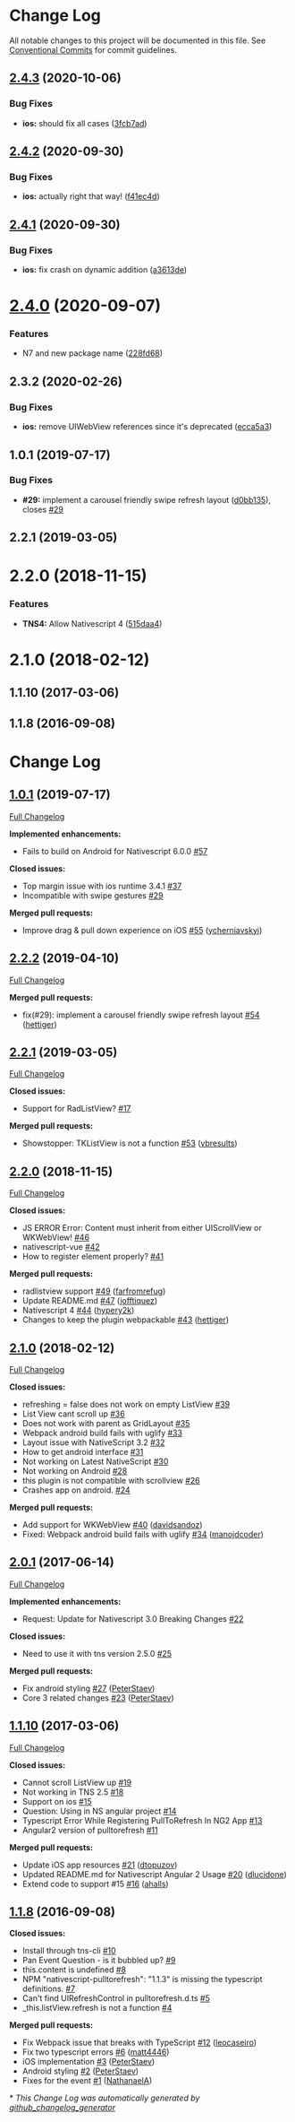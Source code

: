 # Change Log

All notable changes to this project will be documented in this file.
See [Conventional Commits](https://conventionalcommits.org) for commit guidelines.

## [2.4.3](https://github.com/Akylas/nativescript-pulltorefresh/compare/v2.4.2...v2.4.3) (2020-10-06)


### Bug Fixes

* **ios:** should fix all cases ([3fcb7ad](https://github.com/Akylas/nativescript-pulltorefresh/commit/3fcb7ad848d4c195fb55ccdfa2db9c3c0f36d381))





## [2.4.2](https://github.com/Akylas/nativescript-pulltorefresh/compare/v2.4.1...v2.4.2) (2020-09-30)


### Bug Fixes

* **ios:** actually right that way! ([f41ec4d](https://github.com/Akylas/nativescript-pulltorefresh/commit/f41ec4d29e81540b77b9d6fd74211a851ad55e4d))





## [2.4.1](https://github.com/Akylas/nativescript-pulltorefresh/compare/v2.4.0...v2.4.1) (2020-09-30)


### Bug Fixes

* **ios:** fix crash on dynamic addition ([a3613de](https://github.com/Akylas/nativescript-pulltorefresh/commit/a3613dea6432913bf6a2cf98389cd0ec16a96641))





# [2.4.0](https://github.com/Akylas/nativescript-pulltorefresh/compare/v2.3.2...v2.4.0) (2020-09-07)


### Features

* N7 and new package name ([228fd68](https://github.com/Akylas/nativescript-pulltorefresh/commit/228fd68347cc52db6693870ccf6f5a33ea334670))





## 2.3.2 (2020-02-26)


### Bug Fixes

* **ios:** remove UIWebView references since it's deprecated ([ecca5a3](https://github.com/Akylas/nativescript-pulltorefresh/commit/ecca5a31f24679455ba4852482ae3c1d25dc63d2))



## 1.0.1 (2019-07-17)


### Bug Fixes

* **#29:** implement a carousel friendly swipe refresh layout ([d0bb135](https://github.com/Akylas/nativescript-pulltorefresh/commit/d0bb13560721497d214097b435ea7472bd118cd7)), closes [#29](https://github.com/Akylas/nativescript-pulltorefresh/issues/29)



## 2.2.1 (2019-03-05)



# 2.2.0 (2018-11-15)


### Features

* **TNS4:** Allow Nativescript 4 ([515daa4](https://github.com/Akylas/nativescript-pulltorefresh/commit/515daa4cc9f4e7fa450485416e1646c513087e9c))



# 2.1.0 (2018-02-12)



## 1.1.10 (2017-03-06)



## 1.1.8 (2016-09-08)





# Change Log

## [1.0.1](https://github.com/Akylas/nativescript-pulltorefresh/tree/1.0.1) (2019-07-17)
[Full Changelog](https://github.com/Akylas/nativescript-pulltorefresh/compare/2.2.2...1.0.1)

**Implemented enhancements:**

- Fails to build on Android for Nativescript 6.0.0 [\#57](https://github.com/Akylas/nativescript-pulltorefresh/issues/57)

**Closed issues:**

- Top margin issue with ios runtime 3.4.1 [\#37](https://github.com/Akylas/nativescript-pulltorefresh/issues/37)
- Incompatible with swipe gestures [\#29](https://github.com/Akylas/nativescript-pulltorefresh/issues/29)

**Merged pull requests:**

- Improve drag & pull down experience on iOS [\#55](https://github.com/Akylas/nativescript-pulltorefresh/pull/55) ([ycherniavskyi](https://github.com/ycherniavskyi))

## [2.2.2](https://github.com/Akylas/nativescript-pulltorefresh/tree/2.2.2) (2019-04-10)
[Full Changelog](https://github.com/Akylas/nativescript-pulltorefresh/compare/2.2.1...2.2.2)

**Merged pull requests:**

- fix\(\#29\): implement a carousel friendly swipe refresh layout [\#54](https://github.com/Akylas/nativescript-pulltorefresh/pull/54) ([hettiger](https://github.com/hettiger))

## [2.2.1](https://github.com/Akylas/nativescript-pulltorefresh/tree/2.2.1) (2019-03-05)
[Full Changelog](https://github.com/Akylas/nativescript-pulltorefresh/compare/2.2.0...2.2.1)

**Closed issues:**

- Support for RadListView? [\#17](https://github.com/Akylas/nativescript-pulltorefresh/issues/17)

**Merged pull requests:**

- Showstopper: TKListView is not a function [\#53](https://github.com/Akylas/nativescript-pulltorefresh/pull/53) ([vbresults](https://github.com/vbresults))

## [2.2.0](https://github.com/Akylas/nativescript-pulltorefresh/tree/2.2.0) (2018-11-15)
[Full Changelog](https://github.com/Akylas/nativescript-pulltorefresh/compare/2.1.0...2.2.0)

**Closed issues:**

- JS ERROR Error: Content must inherit from either UIScrollView or WKWebView! [\#46](https://github.com/Akylas/nativescript-pulltorefresh/issues/46)
- nativescript-vue [\#42](https://github.com/Akylas/nativescript-pulltorefresh/issues/42)
- How to register element properly? [\#41](https://github.com/Akylas/nativescript-pulltorefresh/issues/41)

**Merged pull requests:**

- radlistview support [\#49](https://github.com/Akylas/nativescript-pulltorefresh/pull/49) ([farfromrefug](https://github.com/farfromrefug))
- Update README.md [\#47](https://github.com/Akylas/nativescript-pulltorefresh/pull/47) ([jofftiquez](https://github.com/jofftiquez))
- Nativescript 4 [\#44](https://github.com/Akylas/nativescript-pulltorefresh/pull/44) ([hypery2k](https://github.com/hypery2k))
- Changes to keep the plugin webpackable [\#43](https://github.com/Akylas/nativescript-pulltorefresh/pull/43) ([hettiger](https://github.com/hettiger))

## [2.1.0](https://github.com/Akylas/nativescript-pulltorefresh/tree/2.1.0) (2018-02-12)
[Full Changelog](https://github.com/Akylas/nativescript-pulltorefresh/compare/2.0.1...2.1.0)

**Closed issues:**

- refreshing = false does not work on empty ListView [\#39](https://github.com/Akylas/nativescript-pulltorefresh/issues/39)
- List View cant scroll up [\#36](https://github.com/Akylas/nativescript-pulltorefresh/issues/36)
- Does not work with parent as GridLayout [\#35](https://github.com/Akylas/nativescript-pulltorefresh/issues/35)
- Webpack android build fails with uglify [\#33](https://github.com/Akylas/nativescript-pulltorefresh/issues/33)
- Layout issue with NativeScript 3.2 [\#32](https://github.com/Akylas/nativescript-pulltorefresh/issues/32)
- How to get android interface [\#31](https://github.com/Akylas/nativescript-pulltorefresh/issues/31)
- Not working on Latest NativeScript [\#30](https://github.com/Akylas/nativescript-pulltorefresh/issues/30)
- Not working on Android [\#28](https://github.com/Akylas/nativescript-pulltorefresh/issues/28)
- this plugin is not compatible with scrollview [\#26](https://github.com/Akylas/nativescript-pulltorefresh/issues/26)
- Crashes app on android. [\#24](https://github.com/Akylas/nativescript-pulltorefresh/issues/24)

**Merged pull requests:**

- Add support for WKWebView [\#40](https://github.com/Akylas/nativescript-pulltorefresh/pull/40) ([davidsandoz](https://github.com/davidsandoz))
- Fixed: Webpack android build fails with uglify [\#34](https://github.com/Akylas/nativescript-pulltorefresh/pull/34) ([manojdcoder](https://github.com/manojdcoder))

## [2.0.1](https://github.com/Akylas/nativescript-pulltorefresh/tree/2.0.1) (2017-06-14)
[Full Changelog](https://github.com/Akylas/nativescript-pulltorefresh/compare/1.1.10...2.0.1)

**Implemented enhancements:**

- Request: Update for Nativescript 3.0 Breaking Changes [\#22](https://github.com/Akylas/nativescript-pulltorefresh/issues/22)

**Closed issues:**

- Need to use it with tns version 2.5.0 [\#25](https://github.com/Akylas/nativescript-pulltorefresh/issues/25)

**Merged pull requests:**

- Fix android styling [\#27](https://github.com/Akylas/nativescript-pulltorefresh/pull/27) ([PeterStaev](https://github.com/PeterStaev))
- Core 3 related changes [\#23](https://github.com/Akylas/nativescript-pulltorefresh/pull/23) ([PeterStaev](https://github.com/PeterStaev))

## [1.1.10](https://github.com/Akylas/nativescript-pulltorefresh/tree/1.1.10) (2017-03-06)
[Full Changelog](https://github.com/Akylas/nativescript-pulltorefresh/compare/1.1.8...1.1.10)

**Closed issues:**

- Cannot scroll ListView up [\#19](https://github.com/Akylas/nativescript-pulltorefresh/issues/19)
- Not working in TNS 2.5 [\#18](https://github.com/Akylas/nativescript-pulltorefresh/issues/18)
- Support  on ios [\#15](https://github.com/Akylas/nativescript-pulltorefresh/issues/15)
- Question: Using in NS angular project [\#14](https://github.com/Akylas/nativescript-pulltorefresh/issues/14)
- Typescript Error While Registering PullToRefresh In NG2 App [\#13](https://github.com/Akylas/nativescript-pulltorefresh/issues/13)
- Angular2 version of pulltorefresh [\#11](https://github.com/Akylas/nativescript-pulltorefresh/issues/11)

**Merged pull requests:**

- Update iOS app resources [\#21](https://github.com/Akylas/nativescript-pulltorefresh/pull/21) ([dtopuzov](https://github.com/dtopuzov))
- Updated README.md for Nativescript Angular 2 Usage [\#20](https://github.com/Akylas/nativescript-pulltorefresh/pull/20) ([dlucidone](https://github.com/dlucidone))
- Extend code to support  \#15 [\#16](https://github.com/Akylas/nativescript-pulltorefresh/pull/16) ([ahalls](https://github.com/ahalls))

## [1.1.8](https://github.com/Akylas/nativescript-pulltorefresh/tree/1.1.8) (2016-09-08)
**Closed issues:**

- Install through tns-cli [\#10](https://github.com/Akylas/nativescript-pulltorefresh/issues/10)
- Pan Event Question - is it bubbled up? [\#9](https://github.com/Akylas/nativescript-pulltorefresh/issues/9)
- this.content is undefined [\#8](https://github.com/Akylas/nativescript-pulltorefresh/issues/8)
- NPM "nativescript-pulltorefresh": "1.1.3" is missing the typescript definitions.  [\#7](https://github.com/Akylas/nativescript-pulltorefresh/issues/7)
- Can't find UIRefreshControl in pulltorefresh.d.ts [\#5](https://github.com/Akylas/nativescript-pulltorefresh/issues/5)
- \_this.listView.refresh is not a function  [\#4](https://github.com/Akylas/nativescript-pulltorefresh/issues/4)

**Merged pull requests:**

- Fix Webpack issue that breaks with TypeScript [\#12](https://github.com/Akylas/nativescript-pulltorefresh/pull/12) ([leocaseiro](https://github.com/leocaseiro))
- Fix two typescript errors [\#6](https://github.com/Akylas/nativescript-pulltorefresh/pull/6) ([matt4446](https://github.com/matt4446))
- iOS implementation [\#3](https://github.com/Akylas/nativescript-pulltorefresh/pull/3) ([PeterStaev](https://github.com/PeterStaev))
- Android styling [\#2](https://github.com/Akylas/nativescript-pulltorefresh/pull/2) ([PeterStaev](https://github.com/PeterStaev))
- Fixes for the event [\#1](https://github.com/Akylas/nativescript-pulltorefresh/pull/1) ([NathanaelA](https://github.com/NathanaelA))



\* *This Change Log was automatically generated by [github_changelog_generator](https://github.com/skywinder/Github-Changelog-Generator)*
